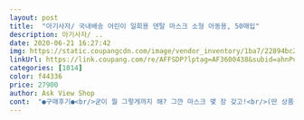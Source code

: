 ```yaml
---
layout: post 
title:  "아기사자/ 국내배송 어린이 일회용 덴탈 마스크 소형 아동용, 50매입" 
description: 아기사자/ ..
date: 2020-06-21 16:27:42 
img: https://static.coupangcdn.com/image/vendor_inventory/1ba7/22894bc29c56bbc08b99a6478938e37e5ca55ad0a9cfa7a66e2596c5a981.jpg 
linkUrl: https://link.coupang.com/re/AFFSDP?lptag=AF3600438&subid=ahnPublicAsk&pageKey=1565065847&itemId=2676136693&vendorItemId=70781921195&traceid=V0-113-a4dda9511b6b4e8d 
categories: [1014] 
color: f44336 
price: 27900 
author: Ask View Shop 
cont:  "●구매후기●<br/>굳이 뭘 그렇게까지 해? 그깐 마스크 몇 장 갖고!<br/>(딴 상품평 중 불량품이 많이 섞여있다해서)<br/>(아니 이 냥반 말하는 것 좀 보소?<br/>(제가 구매했을 때의 가격보다 그새 5.<br/>000원 내렸네요<br/> -<br/> -;;<br/>귀 끈이 느슨해 보이는데 착용했을때는 괜찮네요 더<br/>냄새 저는 안냈어요<br/>손으로 만졌을때 얇지 않아요 좋아요.<br/>원단도 부드럽구요<br/>수량 50개 딱 맞게 왔어요<br/>코지지대 있습니다^^<br/>1.<br/> 마스크 생산지<br/>2.<br/> 상품 포장 상태<br/>3.<br/> 상품 품질 오차<br/>46장을 산거나 마찬가지네요<br/>50장은 왔는데 코와이어 없는게 4장이나 있네요<br/>6세 여아 예요 사이즈는 좋네요<br/>▪️몇 십개 제품을 대차대조해 공장의 청결성과 위생 안전 검사 통과된 제품으로 추린 후 장바구니에 일단 넣어두고<br/>▪️모든 가정내에서<br/>▪️배송 지연된다고 양해 구하던 판매처였는데<br/>▪️아직은 면역력 약한 내 아이가<br/>▪️이번 판매 땐 이 점이 개선된 듯 하더군요.<br/><br/>▪️저희 아이가 워낙 예민하고 까칠한 아이라<br/>▪️정말이지... <br/> 백번, 백 열두 번쯤넘게<br/>▪️제가 주문한 마스크에는 불량률 ZERO!!!<br/>▪️제가.<br/>.<br/> 우얄꼬... <br/>우짤꼬... <br/><br/>▪️초등 1학년.<br/> 평범한 체형.<br/><br/>▪️평소 쿠팡에서 생활용품 등을 구매하며<br/>▪️품질 위생 검표를 세세하게 훑어봐도 솔직히<br/>▪️학교 생활하며 얼만큼 더 유용한지,<br/>가격 변동차가 심하게 오르락내리락하니... <br/><br/>가부좌 틀고 손소독제로 손 소독 후 비닐장갑 낀 후<br/>결국 핸드폰 옆구리에 차고 깊은 시름 하다<br/>고민고민하며 장바구니에 넣었다 빼놨다... <br/><br/>고민많이하고 나서 샀는데 저같은 분 계실거같아서 씁니다<br/>구매 후기평이 좋았고<br/>귀욤미 장전한 사자 캐릭터 box 안에<br/>그 만족도에 대해선 추후로 올리겠습니다.<br/><br/>그깐? 그깐? 그깐 몇 장이라닛!!!<br/>그닥 거슬릴 지경은, 아니 별로 나지도 않았어요.<br/><br/>그래도 행여나 혹시나 싶어<br/>그래서 오자마자 그냥 반품 시켜야 겠다<br/>그러는 와중에 덴탈 마스크 가격은 또 폭등.<br/><br/>그런데 다행히<br/>그리고 예전 구매하신 평들 중에 컴플레인 가장 많았던 부분,<br/>극에서 극이라;;<br/>깜놀했더랬어요!<br/>꼼꼼하게 따져 살핀 후 구매해야 한다는 중압감에 선뜻 아무걸로나 살 수 없었죠.<br/><br/>날씨더워져저 유치원 등원하려고 삼<br/>냄새 : 잘 못느낌 약간있지만 공적마스크랑 비슷함<br/>냄새는 안났구요<br/>담날 평이 개판... <br/>.<br/>이더라구요<br/>덴탈용이지만 3겹 필터의 부직포라 너무 얇지도 너무 두껍지도 않은 두께였구요.<br/><br/>도톰해서 여름에 더울까봐 샀는데<br/>리뷰 아무것도 없을때<br/>마스크 가격은 천정부지로 치솟구요ㅠ<br/>마스크 와이어랑 양쪽 끈 모두 짱짱했답니다.<br/><br/>마스크 제품이라 생각하니... <br/><br/>마스크 하나하나 낱낱이 검사해 보았습니다.<br/><br/>몇 시간 내내 땀과 침을 막아가며 사용해야 할<br/>몇날며칠 머리 허옇게 셀 지경으로<br/>몇마디해도 마스크가 안내려가요<br/>무늬가 귀여워요<br/>무엇보다 중국 생산 공장이란 게 젤 맘에 걸렸더랬어요.<br/><br/>뭐가뭔지도 잘 모르겠고... <br/><br/>미미하게 나긴 했지만<br/>박스에 마스크 50장이 덜렁 비닐 한 덩어리로 담겨 와 얼척이 없었다  하셨는데... <br/><br/>반신반의 당장 급해서 주문했는데<br/>배송기간 : 빠름 / 전날3시전에 구매해서 다음날도착<br/>복불복의 편차가 크단 걸 경험으로 직접  겪었거든요;;<br/>부드러음 : 적당히 부드러워서 괜찮음<br/>비닐로 10매씩 소분돼 다섯 묶음으로 깨끗이 담겨왔더라구요! 와우^^<br/>빛에 비춰봤을 때 빛이 투과되면 아무 방역 효과가 없다고 해서 낱개낱개 죄 비춰봤는데<br/>빛이 스며드는 기미 1도 없어 안심됐습니다.<br/><br/>사용해보고 후기 올릴께요^^<br/>사이즈 : 5세 여아 소형사이즈<br/>상품 구매평들을 수능 암기과목 외듯이 달달 외웠네요 ㅎㅎ;;<br/>상품평에 큰 도움받는 소비자였던 터라<br/>상품평을 샅샅이 훑었던 제품이였습니다.<br/><br/>새 마스크 본연에서 나는 부직포 냄새는<br/>생각보다 훨씬 더 빠르게 앞당겨 배송돼<br/>생각하고 있었는데 몇몇 분들은 냄새안나고 괜찮다 해서<br/>생각했던것보다는 나쁘지 않아서 그냥 쓰려구요<br/>아이는 기존에 쓰던 마스크 보다  훨씬 예쁘다고<br/>어떤 상품평은 별 다섯개를 꽉 채울 정도로<br/>어떤 상품평은 별 한개조차 아깝다는 평까지.<br/><br/>어려운 이 시기를 무탈하고 평안히 지나시길 바래봅니다! 건강들하세요^^<br/>어쩌지 하다 그냥 뜯었습니다<br/>어쩔 도리 없이 중국제품으로 살 수 밖에 없다면<br/>여리고 민감한 피부에 직접 맞닿아가며<br/>였습니다.<br/><br/>예민맘은 아니지만 아이엄마라 당연 걱정이 많죠<br/>오락가락 갈등했던 이유는 크게 세가지.<br/><br/>오로지 제 안목과 선택이 유일한 통로였어요.<br/><br/>유심히 살펴 구매하시면 좋으실 것 같아요!)<br/>이것도 그닥뭐.<br/>.<br/> 그래도 숨쉬는건 편하려나요ㅜㅜ<br/>이렇게 호불호가 극심한 제품일 수록... <br/><br/>자기가 한번 쓴 마스크도 침 냄새 배여 두번 쓰기 꼬리꼬리하다 내빼는데요;;<br/>잘 쓰고 다니겠다며 신나서 방방대네요;;;<br/>재구매의사 : 생각중이지만 국산 덴탈 안풀리면 재구매의사있음<br/>저는 상품의 효능을 꼼꼼히 따지고 있었는데<br/>저처럼 고민하시는분 생각해서 올립니다<br/>저희 아이가 워낙 예민하고 까칠한 아이라<br/>제가 결정장애로 어영부영 하는 사이에<br/>제가 하는 냥을 보던 남편이<br/>중국산 치고 비싸지만 국산은 넘 비싸고구하기도 어려워서구매함<br/>중국에서 생산된거라 걱정되지만 kc인증있어서 구매함<br/>쳇, 같은 부모래도 아빤 엄마 맴을 모르네요^)<br/>포장은 비닐포장으로 50장 한번에 들어있어요<br/>한국산 마스크는 십만원이 훌쩍 넘어 엄두도 안나고... <br/><br/>혀를 끌끌<br/>후기 잘 안씁니다<br/>굳이 뭘 그렇게까지 해? 그깐 마스크 몇 장 갖고!<br/>(딴 상품평 중 불량품이 많이 섞여있다해서)<br/>(아니 이 냥반 말하는 것 좀 보소?<br/>(제가 구매했을 때의 가격보다 그새 5.<br/>000원 내렸네요<br/> -<br/> -;;<br/>귀 끈이 느슨해 보이는데 착용했을때는 괜찮네요 더<br/>냄새 저는 안냈어요<br/>손으로 만졌을때 얇지 않아요 좋아요.<br/>원단도 부드럽구요<br/>수량 50개 딱 맞게 왔어요<br/>코지지대 있습니다^^<br/>1.<br/> 마스크 생산지<br/>2.<br/> 상품 포장 상태<br/>3.<br/> 상품 품질 오차<br/>46장을 산거나 마찬가지네요<br/>50장은 왔는데 코와이어 없는게 4장이나 있네요<br/>6세 여아 예요 사이즈는 좋네요<br/>▪️몇 십개 제품을 대차대조해 공장의 청결성과 위생 안전 검사 통과된 제품으로 추린 후 장바구니에 일단 넣어두고<br/>▪️모든 가정내에서<br/>▪️배송 지연된다고 양해 구하던 판매처였는데<br/>▪️아직은 면역력 약한 내 아이가<br/>▪️이번 판매 땐 이 점이 개선된 듯 하더군요.<br/><br/>▪️저희 아이가 워낙 예민하고 까칠한 아이라<br/>▪️정말이지... <br/> 백번, 백 열두 번쯤넘게<br/>▪️제가 주문한 마스크에는 불량률 ZERO!!!<br/>▪️제가.<br/>.<br/> 우얄꼬... <br/>우짤꼬... <br/><br/>▪️초등 1학년.<br/> 평범한 체형.<br/><br/>▪️평소 쿠팡에서 생활용품 등을 구매하며<br/>▪️품질 위생 검표를 세세하게 훑어봐도 솔직히<br/>▪️학교 생활하며 얼만큼 더 유용한지,<br/>가격 변동차가 심하게 오르락내리락하니... <br/><br/>가부좌 틀고 손소독제로 손 소독 후 비닐장갑 낀 후<br/>결국 핸드폰 옆구리에 차고 깊은 시름 하다<br/>고민고민하며 장바구니에 넣었다 빼놨다... <br/><br/>고민많이하고 나서 샀는데 저같은 분 계실거같아서 씁니다<br/>구매 후기평이 좋았고<br/>귀욤미 장전한 사자 캐릭터 box 안에<br/>그 만족도에 대해선 추후로 올리겠습니다.<br/><br/>그깐? 그깐? 그깐 몇 장이라닛!!!<br/>그닥 거슬릴 지경은, 아니 별로 나지도 않았어요.<br/><br/>그래도 행여나 혹시나 싶어<br/>그래서 오자마자 그냥 반품 시켜야 겠다<br/>그러는 와중에 덴탈 마스크 가격은 또 폭등.<br/><br/>그런데 다행히<br/>그리고 예전 구매하신 평들 중에 컴플레인 가장 많았던 부분,<br/>극에서 극이라;;<br/>깜놀했더랬어요!<br/>꼼꼼하게 따져 살핀 후 구매해야 한다는 중압감에 선뜻 아무걸로나 살 수 없었죠.<br/><br/>날씨더워져저 유치원 등원하려고 삼<br/>냄새 : 잘 못느낌 약간있지만 공적마스크랑 비슷함<br/>냄새는 안났구요<br/>담날 평이 개판... <br/>.<br/>이더라구요<br/>덴탈용이지만 3겹 필터의 부직포라 너무 얇지도 너무 두껍지도 않은 두께였구요.<br/><br/>도톰해서 여름에 더울까봐 샀는데<br/>리뷰 아무것도 없을때<br/>마스크 가격은 천정부지로 치솟구요ㅠ<br/>마스크 와이어랑 양쪽 끈 모두 짱짱했답니다.<br/><br/>마스크 제품이라 생각하니... <br/><br/>마스크 하나하나 낱낱이 검사해 보았습니다.<br/><br/>몇 시간 내내 땀과 침을 막아가며 사용해야 할<br/>몇날며칠 머리 허옇게 셀 지경으로<br/>몇마디해도 마스크가 안내려가요<br/>무늬가 귀여워요<br/>무엇보다 중국 생산 공장이란 게 젤 맘에 걸렸더랬어요.<br/><br/>뭐가뭔지도 잘 모르겠고... <br/><br/>미미하게 나긴 했지만<br/>박스에 마스크 50장이 덜렁 비닐 한 덩어리로 담겨 와 얼척이 없었다  하셨는데... <br/><br/>반신반의 당장 급해서 주문했는데<br/>배송기간 : 빠름 / 전날3시전에 구매해서 다음날도착<br/>복불복의 편차가 크단 걸 경험으로 직접  겪었거든요;;<br/>부드러음 : 적당히 부드러워서 괜찮음<br/>비닐로 10매씩 소분돼 다섯 묶음으로 깨끗이 담겨왔더라구요! 와우^^<br/>빛에 비춰봤을 때 빛이 투과되면 아무 방역 효과가 없다고 해서 낱개낱개 죄 비춰봤는데<br/>빛이 스며드는 기미 1도 없어 안심됐습니다.<br/><br/>사용해보고 후기 올릴께요^^<br/>사이즈 : 5세 여아 소형사이즈<br/>상품 구매평들을 수능 암기과목 외듯이 달달 외웠네요 ㅎㅎ;;<br/>상품평에 큰 도움받는 소비자였던 터라<br/>상품평을 샅샅이 훑었던 제품이였습니다.<br/><br/>새 마스크 본연에서 나는 부직포 냄새는<br/>생각보다 훨씬 더 빠르게 앞당겨 배송돼<br/>생각하고 있었는데 몇몇 분들은 냄새안나고 괜찮다 해서<br/>생각했던것보다는 나쁘지 않아서 그냥 쓰려구요<br/>아이는 기존에 쓰던 마스크 보다  훨씬 예쁘다고<br/>어떤 상품평은 별 다섯개를 꽉 채울 정도로<br/>어떤 상품평은 별 한개조차 아깝다는 평까지.<br/><br/>어려운 이 시기를 무탈하고 평안히 지나시길 바래봅니다! 건강들하세요^^<br/>어쩌지 하다 그냥 뜯었습니다<br/>어쩔 도리 없이 중국제품으로 살 수 밖에 없다면<br/>여리고 민감한 피부에 직접 맞닿아가며<br/>였습니다.<br/><br/>예민맘은 아니지만 아이엄마라 당연 걱정이 많죠<br/>오락가락 갈등했던 이유는 크게 세가지.<br/><br/>오로지 제 안목과 선택이 유일한 통로였어요.<br/><br/>유심히 살펴 구매하시면 좋으실 것 같아요!)<br/>이것도 그닥뭐.<br/>.<br/> 그래도 숨쉬는건 편하려나요ㅜㅜ<br/>이렇게 호불호가 극심한 제품일 수록... <br/><br/>자기가 한번 쓴 마스크도 침 냄새 배여 두번 쓰기 꼬리꼬리하다 내빼는데요;;<br/>잘 쓰고 다니겠다며 신나서 방방대네요;;;<br/>재구매의사 : 생각중이지만 국산 덴탈 안풀리면 재구매의사있음<br/>저는 상품의 효능을 꼼꼼히 따지고 있었는데<br/>저처럼 고민하시는분 생각해서 올립니다<br/>저희 아이가 워낙 예민하고 까칠한 아이라<br/>제가 결정장애로 어영부영 하는 사이에<br/>제가 하는 냥을 보던 남편이<br/>중국산 치고 비싸지만 국산은 넘 비싸고구하기도 어려워서구매함<br/>중국에서 생산된거라 걱정되지만 kc인증있어서 구매함<br/>쳇, 같은 부모래도 아빤 엄마 맴을 모르네요^)<br/>포장은 비닐포장으로 50장 한번에 들어있어요<br/>한국산 마스크는 십만원이 훌쩍 넘어 엄두도 안나고... <br/><br/>혀를 끌끌<br/>후기 잘 안씁니다<br/>" 
---
```

